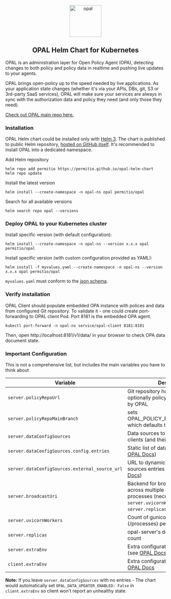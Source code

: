 <p  align="center">
 <img src="https://i.ibb.co/BGVBmMK/opal.png" height=100 alt="opal" border="0" />
</p>
<h2 align="center">
OPAL Helm Chart for Kubernetes
</h2>

OPAL is an administration layer for Open Policy Agent (OPA), detecting changes to both policy and policy data in realtime and pushing live updates to your agents.

OPAL brings open-policy up to the speed needed by live applications. As your application state changes (whether it's via your APIs, DBs, git, S3 or 3rd-party SaaS services), OPAL will make sure your services are always in sync with the authorization data and policy they need (and only those they need).

[Check out OPAL main repo here.](https://github.com/permitio/opal)

### Installation

OPAL Helm chart could be installed only with [Helm 3](https://helm.sh/docs/).
The chart is published to public Helm repository, [hosted on GitHub itself](https://permitio.github.io/opal-helm-chart/). It's recommended to install OPAL into a dedicated namespace.

Add Helm repository

```
helm repo add permitio https://permitio.github.io/opal-helm-chart
helm repo update
```

Install the latest version

```
helm install --create-namespace -n opal-ns opal permitio/opal
```

Search for all available versions

```
helm search repo opal --versions
```

### Deploy OPAL to your Kubernetes cluster

Install specific version (with default configuration):

```
helm install --create-namespace -n opal-ns --version x.x.x opal permitio/opal
```

Install specific version (with custom configuration provided as YAML):

```
helm install -f myvalues.yaml --create-namespace -n opal-ns --version x.x.x opal permitio/opal
```

`myvalues.yaml` must conform to the [json schema](https://raw.githubusercontent.com/permitio/opal-helm-chart/master/values.schema.json).

### Verify installation

OPAL Client should populate embedded OPA instance with polices and data from configured Git repository.
To validate it - one could create port-forwarding to OPAL client Pod. Port 8181 is the embedded OPA agent.

```
kubectl port-forward -n opal-ns service/opal-client 8181:8181
```

Then, open http://localhost:8181/v1/data/ in your browser to check OPA data document state.

### Important Configuration

This is not a comprehensive list, but includes the main variables you have to think about

| Variable                                       | Description                                                                                                                                     |
| ---------------------------------------------- | ----------------------------------------------------------------------------------------------------------------------------------------------- |
| `server.policyRepoUrl`                         | Git repository holding policy code (& optionally policy data) to be tracked by OPAL                                                             |
| `server.policyRepoMainBranch`                  | sets OPAL_POLICY_REPO_MAIN_BRANCH which defaults to `master`                                                                                    |
| `server.dataConfigSources`                     | Data sources to be published to clients (and their managed OPAs)                                                                                |
| `server.dataConfigSources.config.entries`      | Static list of data source entries (See [OPAL Docs](https://docs.opal.ac/getting-started/running-opal/run-opal-server/data-sources))            |
| `server.dataConfigSources.external_source_url` | URL to dynamically fetch data sources entries from (See [OPAL Docs](https://docs.opal.ac/tutorials/configure_external_data_sources))            |
| `server.broadcastUri`                          | Backend for broadcasting updates across multiple opal-server processes (necessary if either `server.uvicornWorkers` or `server.replicas` is > 1) |
| `server.uvicornWorkers`                        | Count of gunicorn workers (/processes) per opal-server replica                                                                                  |
| `server.replicas`                              | opal-server's deployment replica count                                                                                                          |
| `server.extraEnv`                              | Extra configuration for opal-server (see [OPAL Docs](https://docs.opal.ac/tutorials/configure_opal))                                            |
| `client.extraEnv`                              | Extra configuration for opal-server [OPAL Docs](https://docs.opal.ac/tutorials/configure_opal)                                                  |

**Note:** If you leave `server.dataConfigSources` with no entries - The chart would automatically set `OPAL_DATA_UPDATER_ENABLED: False` in `client.extraEnv` so client won't report an unhealthy state.
